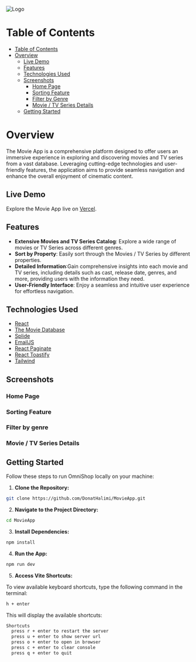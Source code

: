 ![Logo](https://github.com/DonatHalimi/MovieApp/assets/118883706/b0b7c001-164a-4056-858f-2eee27633b00)

# Table of Contents
- [Table of Contents](#table-of-contents)
- [Overview](#overview)
  - [Live Demo](#live-demo)
  - [Features](#features)
  - [Technologies Used](#technologies-used)
  - [Screenshots](#screenshots)
    - [Home Page](#home-page)
    - [Sorting Feature](#sorting-feature)
    - [Filter by Genre](#filter-by-genre)
    - [Movie / TV Series Details](#movie--tv-series-details)
  - [Getting Started](#getting-started)

# Overview

The Movie App is a comprehensive platform designed to offer users an immersive experience in exploring and discovering movies and TV series from a vast database. Leveraging cutting-edge technologies and user-friendly features, the application aims to provide seamless navigation and enhance the overall enjoyment of cinematic content.

## Live Demo

Explore the Movie App live on [Vercel]().

## Features

- **Extensive Movies and TV Series Catalog**: Explore a wide range of movies or TV Series across different genres.
- **Sort by Property**: Easily sort through the Movies / TV Series by different properties.
- **Detailed Information**:Gain comprehensive insights into each movie and TV series, including details such as cast, release date, genres, and more, providing users with the information they need.
- **User-Friendly Interface**: Enjoy a seamless and intuitive user experience for effortless navigation.

## Technologies Used

- [React](https://reactjs.org/)
- [The Movie Database](https://fakestoreapi.com/docs)
- [Splide](https://splidejs.com/integration/react-splide/)
- [EmailJS](https://www.emailjs.com)
- [React Paginate](https://www.npmjs.com/package/react-paginate)
- [React Toastify](https://fkhadra.github.io/react-toastify/)
- [Tailwind](https://tailwindui.com/documentation)

## Screenshots
### Home Page

### Sorting Feature

### Filter by genre

### Movie / TV Series Details

## Getting Started

Follow these steps to run OmniShop locally on your machine:

1. **Clone the Repository:**

```bash
git clone https://github.com/DonatHalimi/MovieApp.git
```
2. **Navigate to the Project Directory:**
```bash
cd MovieApp
```
3. **Install Dependencies:**
```bash
npm install
```
4. **Run the App:**
```bash
npm run dev
```
5. **Access Vite Shortcuts:**

To view available keyboard shortcuts, type the following command in the terminal:

```bash
h + enter
```

This will display the available shortcuts:
```bash
Shortcuts
  press r + enter to restart the server
  press u + enter to show server url
  press o + enter to open in browser
  press c + enter to clear console
  press q + enter to quit
```
